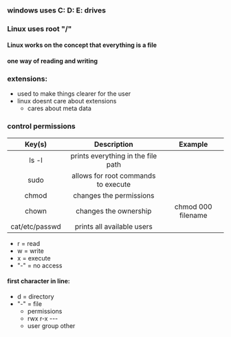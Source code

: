 ### windows uses C: D: E: drives
### Linux uses root "/"
#### Linux works on the concept that everything is a file
#### one way of reading and writing
### extensions:
- used to make things clearer for the user
- linux doesnt care about extensions
    - cares about meta data
### control permissions    
| Key(s) | Description | Example |
|:---------: |:----------------------------: |:--------: |
| ls -l | prints everything in the file path |  |
| sudo | allows for root commands to execute |  | 
| chmod | changes the permissions |  |
| chown | changes the ownership | chmod 000 filename | 
| cat/etc/passwd | prints all available users |  |

- r = read
- w = write
- x = execute
- "-" = no access
#### first character in line:
- d = directory
- "-" = file
    - permissions  
    - rwx   r-x   ---
    - user group other
